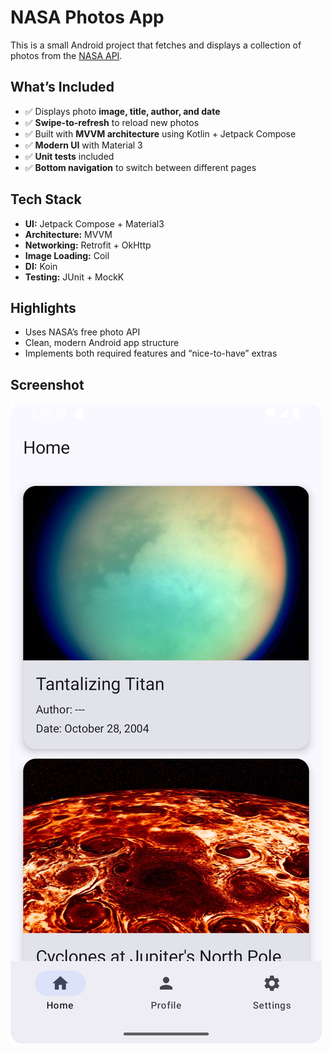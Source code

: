 # NASA Photos App

This is a small Android project that fetches and displays a collection of photos from the [NASA API](https://api.nasa.gov/).

## What’s Included
- ✅ Displays photo **image, title, author, and date**
- ✅ **Swipe-to-refresh** to reload new photos
- ✅ Built with **MVVM architecture** using Kotlin + Jetpack Compose
- ✅ **Modern UI** with Material 3
- ✅ **Unit tests** included
- ✅ **Bottom navigation** to switch between different pages

## Tech Stack
- **UI:** Jetpack Compose + Material3
- **Architecture:** MVVM
- **Networking:** Retrofit + OkHttp
- **Image Loading:** Coil
- **DI:** Koin
- **Testing:** JUnit + MockK

## Highlights
- Uses NASA’s free photo API
- Clean, modern Android app structure
- Implements both required features and “nice-to-have” extras

## Screenshot
![App Screenshot](images/Screenshot.png)